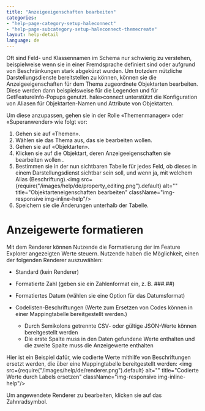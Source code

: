 ```yaml
---
title: "Anzeigeeigenschaften bearbeiten"
categories:
- "help-page-category-setup-haleconnect"
- "help-page-subcategory-setup-haleconnect-themecreate"
layout: help-detail
language: de
---
```


Oft sind Feld- und Klassennamen im Schema nur schwierig zu verstehen, beispielweise wenn sie in einer Fremdsprache definiert sind oder aufgrund von Beschränkungen stark abgekürzt wurden. Um trotzdem nützliche Darstellungsdienste bereitstellen zu können, können sie die Anzeigeeigenschaften für dem Thema zugeordnete Objektarten bearbeiten. Diese werden dann beispielsweise für die Legenden und für GetFeatureInfo-Popups genutzt. hale»connect unterstützt die Konfiguration von Aliasen für Objektarten-Namen und Attribute von Objektarten.

Um diese anzupassen, gehen sie in der Rolle &laquo;Themenmanager&raquo; oder &laquo;Superanwender&raquo; wie folgt vor:

1.	Gehen sie auf &laquo;Themen&raquo;.
2.	Wählen sie das Thema aus, das sie bearbeiten wollen.
3.	Gehen sie auf &laquo;Objektarten&raquo;.
4.	Klicken sie auf die Objektart, deren Anzeigeeigenschaften sie bearbeiten wollen .
5.	Bestimmen sie in der nun sichtbaren Tabelle für jedes Feld, ob dieses in einem Darstellungsdienst sichtbar sein soll, und wenn ja, mit welchem Alias (Beschriftung).<img src={require("/images/help/de/property_editing.png").default} alt="" title="Objektarteneigenschaften bearbeiten" className="img-responsive img-inline-help"/>
6.	Speichern sie die Änderungen unterhalb der Tabelle.

# Anzeigewerte formatieren #

Mit dem Renderer können Nutzende die Formatierung der im Feature Explorer angezeigten Werte steuern. Nutzende haben die Möglichkeit, einen der folgenden Renderer auszuwählen:

* Standard (kein Renderer)
* Formatierte Zahl (geben sie ein Zahlenformat ein, z. B. ###.##)
* Formatiertes Datum (wählen sie eine Option für das Datumsformat)
* Codelisten-Beschriftungen (Werte zum Ersetzen von Codes können in einer Mappingtabelle bereitgestellt werden.)

     * Durch Semikolons getrennte CSV- oder gültige JSON-Werte können bereitgestellt werden
     * Die erste Spalte muss in den Daten gefundene Werte enthalten und die zweite Spalte muss die Anzeigewerte enthalten

Hier ist ein Beispiel dafür, wie codierte Werte mithilfe von Beschriftungen ersetzt werden, die über eine Mappingtabelle bereitgestellt werden:
<img src={require("/images/help/de/renderer.png").default} alt="" title="Codierte Werte durch Labels ersetzen" className="img-responsive img-inline-help"/>

 Um angewendete Renderer zu bearbeiten, klicken sie auf das Zahnradsymbol.
